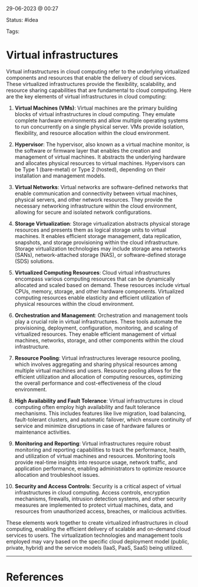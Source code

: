 29-06-2023 @ 00:27

Status: #idea

Tags: 

# Virtual infrastructures

  
Virtual infrastructures in cloud computing refer to the underlying virtualized components and resources that enable the delivery of cloud services. These virtualized infrastructures provide the flexibility, scalability, and resource sharing capabilities that are fundamental to cloud computing. Here are the key elements of virtual infrastructures in cloud computing:

1. **Virtual Machines (VMs)**: Virtual machines are the primary building blocks of virtual infrastructures in cloud computing. They emulate complete hardware environments and allow multiple operating systems to run concurrently on a single physical server. VMs provide isolation, flexibility, and resource allocation within the cloud environment.

2. **Hypervisor**: The hypervisor, also known as a virtual machine monitor, is the software or firmware layer that enables the creation and management of virtual machines. It abstracts the underlying hardware and allocates physical resources to virtual machines. Hypervisors can be Type 1 (bare-metal) or Type 2 (hosted), depending on their installation and management models.

3. **Virtual Networks**: Virtual networks are software-defined networks that enable communication and connectivity between virtual machines, physical servers, and other network resources. They provide the necessary networking infrastructure within the cloud environment, allowing for secure and isolated network configurations.

4. **Storage Virtualization**: Storage virtualization abstracts physical storage resources and presents them as logical storage units to virtual machines. It enables efficient storage management, data replication, snapshots, and storage provisioning within the cloud infrastructure. Storage virtualization technologies may include storage area networks (SANs), network-attached storage (NAS), or software-defined storage (SDS) solutions.

5. **Virtualized Computing Resources**: Cloud virtual infrastructures encompass various computing resources that can be dynamically allocated and scaled based on demand. These resources include virtual CPUs, memory, storage, and other hardware components. Virtualized computing resources enable elasticity and efficient utilization of physical resources within the cloud environment.

6. **Orchestration and Management**: Orchestration and management tools play a crucial role in virtual infrastructures. These tools automate the provisioning, deployment, configuration, monitoring, and scaling of virtualized resources. They enable efficient management of virtual machines, networks, storage, and other components within the cloud infrastructure.

7. **Resource Pooling**: Virtual infrastructures leverage resource pooling, which involves aggregating and sharing physical resources among multiple virtual machines and users. Resource pooling allows for the efficient utilization and allocation of computing resources, optimizing the overall performance and cost-effectiveness of the cloud environment.

8. **High Availability and Fault Tolerance**: Virtual infrastructures in cloud computing often employ high availability and fault tolerance mechanisms. This includes features like live migration, load balancing, fault-tolerant clusters, and automatic failover, which ensure continuity of service and minimize disruptions in case of hardware failures or maintenance activities.

9. **Monitoring and Reporting**: Virtual infrastructures require robust monitoring and reporting capabilities to track the performance, health, and utilization of virtual machines and resources. Monitoring tools provide real-time insights into resource usage, network traffic, and application performance, enabling administrators to optimize resource allocation and troubleshoot issues.

10. **Security and Access Controls**: Security is a critical aspect of virtual infrastructures in cloud computing. Access controls, encryption mechanisms, firewalls, intrusion detection systems, and other security measures are implemented to protect virtual machines, data, and resources from unauthorized access, breaches, or malicious activities.


These elements work together to create virtualized infrastructures in cloud computing, enabling the efficient delivery of scalable and on-demand cloud services to users. The virtualization technologies and management tools employed may vary based on the specific cloud deployment model (public, private, hybrid) and the service models (IaaS, PaaS, SaaS) being utilized.

---
# References
